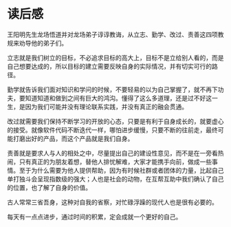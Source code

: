 # 读后感

王阳明先生龙场悟道并对龙场弟子谆谆教诲，从立志、勤学、改过、责善这四项教规来劝导他的弟子们。

立志就是我们树立的目标，不必追求目标的高大上，目标不是立给别人看的，而是自己想要达成的，所以目标的建立需要反映自身的实际情况，并有切实可行的路径。

勤学就告诉我们面对知识和学问的时候，不要轻易的以为自己掌握了，就不再下功夫，要知道知道和做到之间有巨大的鸿沟。懂得了这么多道理，还是过不好这一生，是因为我们可能并没有理论联系实践，并没有真正的融会贯通。

改过就需要我们保持不断学习的开放的心态，只要是有利于自身成长的，就要虚心的接受。就像软件代码不断迭代一样，哪怕进步缓慢，只要不断的往前走，最终可能打磨出好的产品，而这个产品就是我们自身。

责善就是要求人与人的相处之中，尽量提出自己的建设性意见，而不是在一旁看热闹，只有真正的为朋友着想，替他人排忧解难，大家才能携手向前，做成一些事情。至于为什么需要为他人提供帮助，因为有时候社群或者团体的力量，比起自己单打独斗会呈现指数级的强大；人也是社会的动物，在互帮互助中我们确认了自己的位置，也了解了自身的价值。

古人常常三省吾身，这种对自我的省察，对忙碌浮躁的现代人也是很有必要的。

每天有一点点进步，通过时间的积累，定会成就一个更好的自己。
